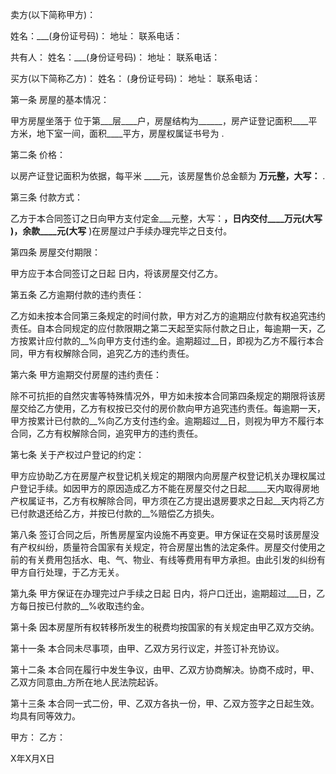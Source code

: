 
 


卖方(以下简称甲方)：


姓名：___(身份证号码)： 地址： 联系电话：


共有人： 姓名：___(身份证号码)： 地址： 联系电话：


买方(以下简称乙方)： 姓名： (身份证号码)： 地址： 联系电话：


第一条 房屋的基本情况：


甲方房屋坐落于 位于第___层____户，房屋结构为______，房产证登记面积____平方米，地下室一间，面积____平方，房屋权属证书号为 .


第二条 价格：


以房产证登记面积为依据，每平米 ____元，该房屋售价总金额为 ____万元整，大写：____ .


第三条 付款方式：


乙方于本合同签订之日向甲方支付定金___元整，大写：____，____日内交付____万元(大写____ )，余款____元(大写____ )在房屋过户手续办理完毕之日支付。


第四条 房屋交付期限：


甲方应于本合同签订之日起 日内，将该房屋交付乙方。


第五条 乙方逾期付款的违约责任：


乙方如未按本合同第三条规定的时间付款，甲方对乙方的逾期应付款有权追究违约责任。自本合同规定的应付款限期之第二天起至实际付款之日止，每逾期一天，乙方按累计应付款的__%向甲方支付违约金。逾期超过__日，即视为乙方不履行本合同，甲方有权解除合同，追究乙方的违约责任。


第六条 甲方逾期交付房屋的违约责任：


除不可抗拒的自然灾害等特殊情况外，甲方如未按本合同第四条规定的期限将该房屋交给乙方使用，乙方有权按已交付的房价款向甲方追究违约责任。每逾期一天，甲方按累计已付款的__%向乙方支付违约金。逾期超过__日，则视为甲方不履行本合同，乙方有权解除合同，追究甲方的违约责任。


第七条 关于产权过户登记的约定：


甲方应协助乙方在房屋产权登记机关规定的期限内向房屋产权登记机关办理权属过户登记手续。如因甲方的原因造成乙方不能在房屋交付之日起_____天内取得房地产权属证书，乙方有权解除合同，甲方须在乙方提出退房要求之日起__天内将乙方已付款退还给乙方，并按已付款的__%赔偿乙方损失。


第八条 签订合同之后，所售房屋室内设施不再变更。甲方保证在交易时该房屋没有产权纠纷，质量符合国家有关规定，符合房屋出售的法定条件。房屋交付使用之前的有关费用包括水、电、气、物业、有线等费用有甲方承担。由此引发的纠纷有甲方自行处理，于乙方无关。


第九条 甲方保证在办理完过户手续之日起 日内，将户口迁出，逾期超过___日，乙方每日按已付款的__%收取违约金。


第十条 因本房屋所有权转移所发生的税费均按国家的有关规定由甲乙双方交纳。


第十一条 本合同未尽事项，由甲、乙双方另行议定，并签订补充协议。


第十二条 本合同在履行中发生争议，由甲、乙双方协商解决。协商不成时，甲、乙双方同意由_方所在地人民法院起诉。


第十三条 本合同一式二份，甲、乙双方各执一份，甲、乙双方签字之日起生效。均具有同等效力。


甲方： 乙方：


X年X月X日
 


 

 
 
 
 
 
  


  
 

  


  


  
 
 
 
 

